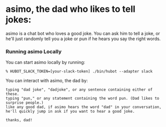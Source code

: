 # asimo, the dad who likes to tell jokes:

asimo is a chat bot who loves a good joke. You can ask him to tell a joke, or he'll just randomly tell you a joke or pun if he hears you say the right words.

### Running asimo Locally

You can start asimo locally by running:

    % HUBOT_SLACK_TOKEN=[your-slack-token] ./bin/hubot --adapter slack

You can interact with asimo, the dad by:

    typing "dad joke", "dadjoke", or any sentence containing either of these.
    typing "pun," or any statement containing the word pun. (Dad likes to surprise people.)
    like any good dad, if asimo hears the word "dad" in your conversation, he'll quickly jump in ask if you want to hear a good joke.

    thanks, dad!
